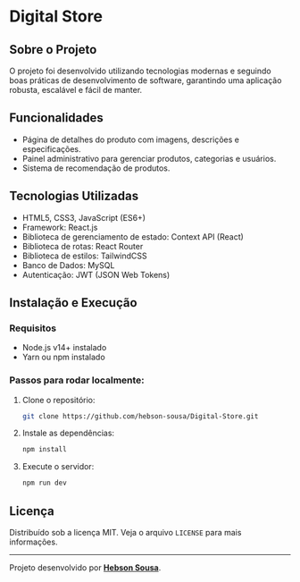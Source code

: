 
# Digital Store

## Sobre o Projeto

O projeto foi desenvolvido utilizando tecnologias modernas e seguindo boas práticas de desenvolvimento de software, garantindo uma aplicação robusta, escalável e fácil de manter.

## Funcionalidades

- Página de detalhes do produto com imagens, descrições e especificações.
- Painel administrativo para gerenciar produtos, categorias e usuários.
- Sistema de recomendação de produtos.

## Tecnologias Utilizadas

  - HTML5, CSS3, JavaScript (ES6+)
  - Framework: React.js
  - Biblioteca de gerenciamento de estado: Context API (React)
  - Biblioteca de rotas: React Router
  - Biblioteca de estilos: TailwindCSS
  - Banco de Dados: MySQL
  - Autenticação: JWT (JSON Web Tokens)

## Instalação e Execução

### Requisitos

- Node.js v14+ instalado
- Yarn ou npm instalado

### Passos para rodar localmente:

1. Clone o repositório:

   ```bash
   git clone https://github.com/hebson-sousa/Digital-Store.git
   ```

2. Instale as dependências:

   ```bash
   npm install
   ```

5. Execute o servidor:

   ```bash
   npm run dev
   ```

## Licença

Distribuído sob a licença MIT. Veja o arquivo `LICENSE` para mais informações.

---

Projeto desenvolvido por **[Hebson Sousa](https://github.com/hebson-sousa)**.
